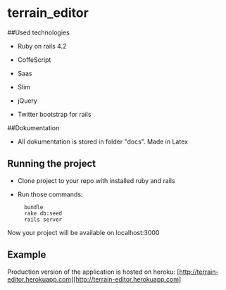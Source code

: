 # terrain_editor

##Used technologies

* Ruby on rails 4.2

* CoffeScript

* Saas

* Slim

* jQuery

* Twitter bootstrap for rails

##Dokumentation

* All dokumentation is stored in folder "docs". Made in Latex


## Running the project

- Clone project to your repo with installed ruby and rails
- Run those commands:

        bundle
        rake db:seed
        rails server

Now your project will be available on localhost:3000


## Example

Production version of the application is hosted on heroku: [http://terrain-editor.herokuapp.com][http://terrain-editor.herokuapp.com]
